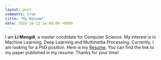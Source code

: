 ```yaml
---
layout: post
comments: true
title: "My Resume"
date: 2018-10-22 14:00:00 +0800
---
```


I am **Li Mengdi**, a master condidate for Computer Science. My interest is in Machine Learning, Deep Learning and Multimedia Processing. Currently, I am looking for a PhD position. Here is my [Resume](/assets/CV.pdf). You can find the link to my paper published in my resume. Thanks for your time!
